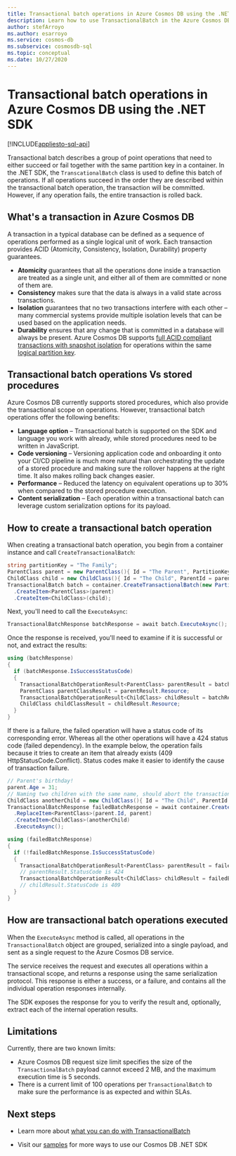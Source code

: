 ```yaml
---
title: Transactional batch operations in Azure Cosmos DB using the .NET SDK 
description: Learn how to use TransactionalBatch in the Azure Cosmos DB .NET SDK to perform a group of point operations that either succeed or fail. 
author: stefArroyo 
ms.author: esarroyo
ms.service: cosmos-db
ms.subservice: cosmosdb-sql
ms.topic: conceptual
ms.date: 10/27/2020
---
```


# Transactional batch operations in Azure Cosmos DB using the .NET SDK
[!INCLUDE[appliesto-sql-api](includes/appliesto-sql-api.md)]

Transactional batch describes a group of point operations that need to either succeed or fail together with the same partition key in a container. In the .NET SDK, the `TranscationalBatch` class is used to define this batch of operations. If all operations succeed in the order they are described within the transactional batch operation, the transaction will be committed. However, if any operation fails, the entire transaction is rolled back.

## What's a transaction in Azure Cosmos DB

A transaction in a typical database can be defined as a sequence of operations performed as a single logical unit of work. Each transaction provides ACID (Atomicity, Consistency, Isolation, Durability) property guarantees.

* **Atomicity** guarantees that all the operations done inside a transaction are treated as a single unit, and either all of them are committed or none of them are.
* **Consistency** makes sure that the data is always in a valid state across transactions.
* **Isolation** guarantees that no two transactions interfere with each other – many commercial systems provide multiple isolation levels that can be used based on the application needs.
* **Durability** ensures that any change that is committed in a database will always be present.
Azure Cosmos DB supports [full ACID compliant transactions with snapshot isolation](database-transactions-optimistic-concurrency.md) for operations within the same [logical partition key](partitioning-overview.md).

## Transactional batch operations Vs stored procedures

Azure Cosmos DB currently supports stored procedures, which also provide the transactional scope on operations. However, transactional batch operations offer the following benefits:

* **Language option** – Transactional batch is supported on the SDK and language you work with already, while stored procedures need to be written in JavaScript.
* **Code versioning** – Versioning application code and onboarding it onto your CI/CD pipeline is much more natural than orchestrating the update of a stored procedure and making sure the rollover happens at the right time. It also makes rolling back changes easier.
* **Performance** – Reduced the latency on equivalent operations up to 30% when compared to the stored procedure execution.
* **Content serialization** – Each operation within a transactional batch can leverage custom serialization options for its payload.

## How to create a transactional batch operation

When creating a transactional batch operation, you begin from a container instance and call `CreateTransactionalBatch`:

```csharp
string partitionKey = "The Family";
ParentClass parent = new ParentClass(){ Id = "The Parent", PartitionKey = partitionKey, Name = "John", Age = 30 };
ChildClass child = new ChildClass(){ Id = "The Child", ParentId = parent.Id, PartitionKey = partitionKey };
TransactionalBatch batch = container.CreateTransactionalBatch(new PartitionKey(parent.PartitionKey)) 
  .CreateItem<ParentClass>(parent)
  .CreateItem<ChildClass>(child);
```

Next, you'll need to call the `ExecuteAsync`:

```csharp
TransactionalBatchResponse batchResponse = await batch.ExecuteAsync();
```

Once the response is received, you'll need to examine if it is successful or not, and extract the results:

```csharp
using (batchResponse)
{
  if (batchResponse.IsSuccessStatusCode)
  {
    TransactionalBatchOperationResult<ParentClass> parentResult = batchResponse.GetOperationResultAtIndex<ParentClass>(0);
    ParentClass parentClassResult = parentResult.Resource;
    TransactionalBatchOperationResult<ChildClass> childResult = batchResponse.GetOperationResultAtIndex<ChildClass>(1);
    ChildClass childClassResult = childResult.Resource;
  }
}
```

If there is a failure, the failed operation will have a status code of its corresponding error. Whereas all the other operations will have a 424 status code (failed dependency). In the example below, the operation fails because it tries to create an item that already exists (409 HttpStatusCode.Conflict). Status codes make it easier to identify the cause of transaction failure.

```csharp
// Parent's birthday!
parent.Age = 31;
// Naming two children with the same name, should abort the transaction
ChildClass anotherChild = new ChildClass(){ Id = "The Child", ParentId = parent.Id, PartitionKey = partitionKey };
TransactionalBatchResponse failedBatchResponse = await container.CreateTransactionalBatch(new PartitionKey(partitionKey))
  .ReplaceItem<ParentClass>(parent.Id, parent)
  .CreateItem<ChildClass>(anotherChild)
  .ExecuteAsync();

using (failedBatchResponse)
{
  if (!failedBatchResponse.IsSuccessStatusCode)
  {
    TransactionalBatchOperationResult<ParentClass> parentResult = failedBatchResponse.GetOperationResultAtIndex<ParentClass>(0);
    // parentResult.StatusCode is 424
    TransactionalBatchOperationResult<ChildClass> childResult = failedBatchResponse.GetOperationResultAtIndex<ChildClass>(1);
    // childResult.StatusCode is 409
  }
}
```

## How are transactional batch operations executed

When the `ExecuteAsync` method is called, all operations in the `TransactionalBatch` object are grouped, serialized into a single payload, and sent as a single request to the Azure Cosmos DB service.

The service receives the request and executes all operations within a transactional scope, and returns a response using the same serialization protocol. This response is either a success, or a failure, and contains all the individual operation responses internally.

The SDK exposes the response for you to verify the result and, optionally, extract each of the internal operation results.

## Limitations

Currently, there are two known limits:

* Azure Cosmos DB request size limit specifies the size of the `TransactionalBatch` payload cannot exceed 2 MB, and the maximum execution time is 5 seconds.
* There is a current limit of 100 operations per `TransactionalBatch` to make sure the performance is as expected and within SLAs.

## Next steps

* Learn more about [what you can do with TransactionalBatch](https://github.com/Azure/azure-cosmos-dotnet-v3/tree/master/Microsoft.Azure.Cosmos.Samples/Usage/TransactionalBatch)

* Visit our [samples](sql-api-dotnet-v3sdk-samples.md) for more ways to use our Cosmos DB .NET SDK
